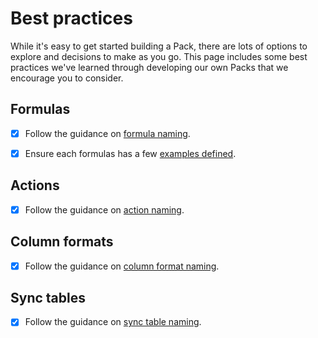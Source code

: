 # Best practices

While it's easy to get started building a Pack, there are lots of options to explore and decisions to make as you go. This page includes some best practices we've learned through developing our own Packs that we encourage you to consider.


## Formulas

- [x] Follow the guidance on [formula naming][formulas_naming].
- [x] Ensure each formulas has a few [examples defined][formulas_examples].


## Actions

- [x] Follow the guidance on [action naming][actions_naming].


## Column formats

- [x] Follow the guidance on [column format naming][column_formats_naming].


## Sync tables

- [x] Follow the guidance on [sync table naming][sync_tables_naming].


[formulas_naming]: blocks/formulas.md#naming
[actions_naming]: blocks/actions.md#naming
[column_formats_naming]: blocks/column-formats.md#naming
[sync_tables_naming]: blocks/sync-tables.md#naming
[formulas_examples]: blocks/formulas.md#examples
